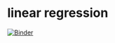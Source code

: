 # linear regression

[![Binder](https://mybinder.org/badge_logo.svg)](https://mybinder.org/v2/gh/fontiela/linear_regression/main?labpath=linear_regression.ipynb)

